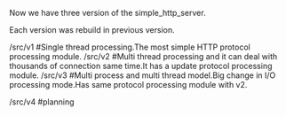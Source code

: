 Now we have three version of the simple_http_server.

Each version was rebuild in previous version.

/src/v1  #Single thread processing.The most simple HTTP protocol processing module. 
/src/v2  #Multi thread processing and it can deal with thousands of connection same time.It has a update protocol processing module.
/src/v3  #Multi process and multi thread model.Big change in I/O processing mode.Has same protocol processing module with v2.

/src/v4  #planning